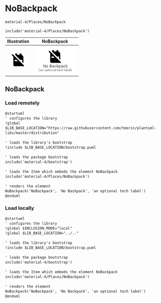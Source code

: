 # NoBackpack


```text
material-4/Places/NoBackpack
```

```text
include('material-4/Places/NoBackpack')
```



| Illustration | NoBackpack |
| :---: | :---: |
| ![illustration for Illustration](../../material-4/Places/NoBackpack.png) | ![illustration for NoBackpack](../../material-4/Places/NoBackpack.Local.png) |




## NoBackpack

### Load remotely
```plantuml
@startuml
' configures the library
!global $LIB_BASE_LOCATION="https://raw.githubusercontent.com/tmorin/plantuml-libs/master/distribution"

' loads the library's bootstrap
!include $LIB_BASE_LOCATION/bootstrap.puml

' loads the package bootstrap
include('material-4/bootstrap')

' loads the Item which embeds the element NoBackpack
include('material-4/Places/NoBackpack')

' renders the element
NoBackpack('NoBackpack', 'No Backpack', 'an optional tech label')
@enduml
```

### Load locally
```plantuml
@startuml
' configures the library
!global $INCLUSION_MODE="local"
!global $LIB_BASE_LOCATION="../.."

' loads the library's bootstrap
!include $LIB_BASE_LOCATION/bootstrap.puml

' loads the package bootstrap
include('material-4/bootstrap')

' loads the Item which embeds the element NoBackpack
include('material-4/Places/NoBackpack')

' renders the element
NoBackpack('NoBackpack', 'No Backpack', 'an optional tech label')
@enduml
```

